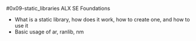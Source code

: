 #0x09-static_libraries ALX SE Foundations

- What is a static library, how does it work, how to create one, and how to use it
- Basic usage of ar, ranlib, nm
